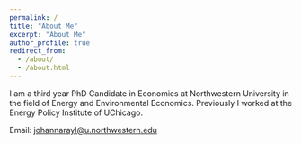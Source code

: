 ```yaml
---
permalink: /
title: "About Me"
excerpt: "About Me"
author_profile: true
redirect_from: 
  - /about/
  - /about.html
---
```


I am a third year PhD Candidate in Economics at Northwestern University in the field of Energy and Environmental Economics. Previously I worked at the Energy Policy Institute of UChicago. 

Email: [johannarayl@u.northwestern.edu](mailto:johannarayl@u.northwestern.edu)

